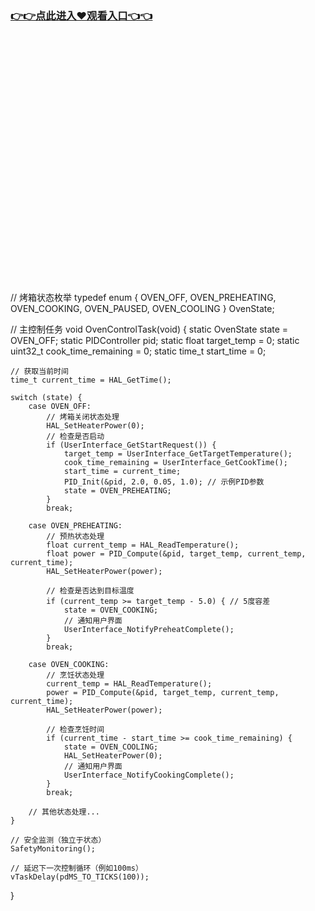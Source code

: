 ### [👉👉点此进入♥观看入口👈👈](http://a.d44k.cc/hl.html)
<br></br><br></br><br></br><br></br><br></br><br></br><br></br><br></br><br></br><br></br><br></br><br></br>// 烤箱状态枚举
typedef enum {
    OVEN_OFF,
    OVEN_PREHEATING,
    OVEN_COOKING,
    OVEN_PAUSED,
    OVEN_COOLING
} OvenState;

// 主控制任务
void OvenControlTask(void) {
    static OvenState state = OVEN_OFF;
    static PIDController pid;
    static float target_temp = 0;
    static uint32_t cook_time_remaining = 0;
    static time_t start_time = 0;
    
    // 获取当前时间
    time_t current_time = HAL_GetTime();
    
    switch (state) {
        case OVEN_OFF:
            // 烤箱关闭状态处理
            HAL_SetHeaterPower(0);
            // 检查是否启动
            if (UserInterface_GetStartRequest()) {
                target_temp = UserInterface_GetTargetTemperature();
                cook_time_remaining = UserInterface_GetCookTime();
                start_time = current_time;
                PID_Init(&pid, 2.0, 0.05, 1.0); // 示例PID参数
                state = OVEN_PREHEATING;
            }
            break;
            
        case OVEN_PREHEATING:
            // 预热状态处理
            float current_temp = HAL_ReadTemperature();
            float power = PID_Compute(&pid, target_temp, current_temp, current_time);
            HAL_SetHeaterPower(power);
            
            // 检查是否达到目标温度
            if (current_temp >= target_temp - 5.0) { // 5度容差
                state = OVEN_COOKING;
                // 通知用户界面
                UserInterface_NotifyPreheatComplete();
            }
            break;
            
        case OVEN_COOKING:
            // 烹饪状态处理
            current_temp = HAL_ReadTemperature();
            power = PID_Compute(&pid, target_temp, current_temp, current_time);
            HAL_SetHeaterPower(power);
            
            // 检查烹饪时间
            if (current_time - start_time >= cook_time_remaining) {
                state = OVEN_COOLING;
                HAL_SetHeaterPower(0);
                // 通知用户界面
                UserInterface_NotifyCookingComplete();
            }
            break;
            
        // 其他状态处理...
    }
    
    // 安全监测（独立于状态）
    SafetyMonitoring();
    
    // 延迟下一次控制循环（例如100ms）
    vTaskDelay(pdMS_TO_TICKS(100));
}
